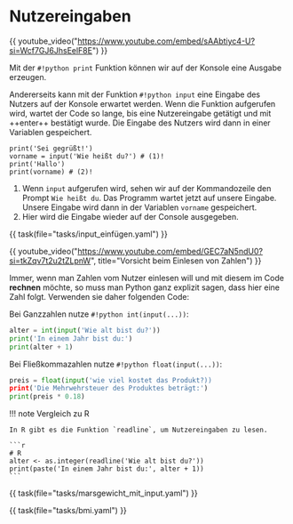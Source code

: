# Nutzereingaben

{{ youtube_video("https://www.youtube.com/embed/sAAbtiyc4-U?si=Wcf7GJ6JhsEelF8E") }}

Mit der `#!python print` Funktion können wir auf der Konsole eine Ausgabe erzeugen.

Andererseits kann mit der Funktion `#!python input` eine Eingabe des Nutzers auf der Konsole erwartet werden.
Wenn die Funktion aufgerufen wird, wartet der Code so lange, bis eine Nutzereingabe getätigt und mit ++enter++ bestätigt wurde.
Die Eingabe des Nutzers wird dann in einer Variablen gespeichert.

```{ .python .pytutor_button }
print('Sei gegrüßt!')
vorname = input('Wie heißt du?') # (1)!
print('Hallo') 
print(vorname) # (2)!
```

1. Wenn `input` aufgerufen wird, sehen wir auf der Kommandozeile den Prompt `Wie heißt du`. Das Programm wartet jetzt auf unsere Eingabe. Unsere Eingabe wird dann in der Variablen `vorname` gespeichert.
2. Hier wird die Eingabe wieder auf der Console ausgegeben.

{{ task(file="tasks/input_einfügen.yaml") }}

{{ youtube_video("https://www.youtube.com/embed/GEC7aN5ndU0?si=tkZqv7t2u2tZLpnW", title="Vorsicht beim Einlesen von Zahlen") }}
    
Immer, wenn man Zahlen vom Nutzer einlesen will und mit diesem im Code **rechnen** möchte, so muss
man Python ganz explizit sagen, dass hier eine Zahl folgt. Verwenden sie daher folgenden Code:

Bei Ganzzahlen nutze `#!python int(input(...))`:

```python
alter = int(input('Wie alt bist du?'))
print('In einem Jahr bist du:')
print(alter + 1)
```

Bei Fließkommazahlen nutze `#!python float(input(...))`:

```python
preis = float(input('wie viel kostet das Produkt?))
print('Die Mehrwehrsteuer des Produktes beträgt:')
print(preis * 0.18)
```

!!! note Vergleich zu R

    In R gibt es die Funktion `readline`, um Nutzereingaben zu lesen.

    ```r
    # R
    alter <- as.integer(readline('Wie alt bist du?'))
    print(paste('In einem Jahr bist du:', alter + 1))
    ```


{{ task(file="tasks/marsgewicht_mit_input.yaml") }}

{{ task(file="tasks/bmi.yaml") }}

